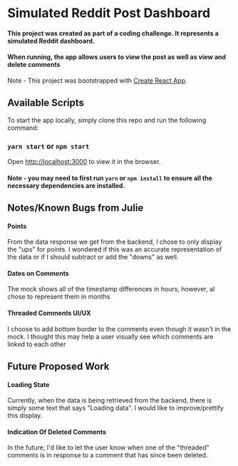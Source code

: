 # Simulated Reddit Post Dashboard

#### This project was created as part of a coding challenge. It represents a simulated Reddit dashboard.
#### When running, the app allows users to view the post as well as view and delete comments


Note - This project was bootstrapped with [Create React App](https://github.com/facebook/create-react-app).

## Available Scripts

To start the app locally, simply clone this repo and run the following command:

### `yarn start` or `npm start`

Open [http://localhost:3000](http://localhost:3000) to view it in the browser.

#### Note - you may need to first run `yarn` or `npm install` to ensure all the necessary dependencies are installed.

## Notes/Known Bugs from Julie

#### Points
From the data response we get from the backend, I chose to only display the "ups" for points. I wondered if this was an accurate representation of the data or if I should subtract or add the "downs" as well.

#### Dates on Comments
The mock shows all of the timestamp differences in hours, however, aI chose to represent them in months

#### Threaded Comments UI/UX
I choose to add bottom border to the comments even though it wasn't in the mock. I thought this may help a user visually see which comments are linked to each other

## Future Proposed Work

#### Loading State
Currently, when the data is being retrieved from the backend, there is simply some text that says "Loading data". I would like to improve/prettify this display.

#### Indication Of Deleted Comments

In the future, I'd like to let the user know when one of the "threaded" comments is in response to a comment that has since been deleted.
